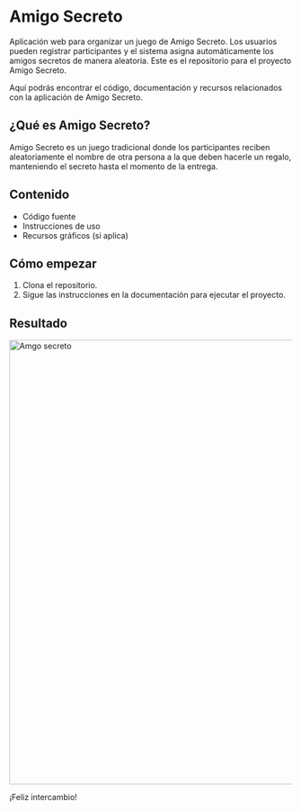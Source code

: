 # Amigo Secreto
Aplicación web para organizar un juego de Amigo Secreto. Los usuarios pueden registrar participantes y el sistema asigna automáticamente los amigos secretos de manera aleatoria.
Este es el repositorio para el proyecto Amigo Secreto.

Aquí podrás encontrar el código, documentación y recursos relacionados con la aplicación de Amigo Secreto.

## ¿Qué es Amigo Secreto?

Amigo Secreto es un juego tradicional donde los participantes reciben aleatoriamente el nombre de otra persona a la que deben hacerle un regalo, manteniendo el secreto hasta el momento de la entrega.

## Contenido

- Código fuente
- Instrucciones de uso
- Recursos gráficos (si aplica)

## Cómo empezar

1. Clona el repositorio.
2. Sigue las instrucciones en la documentación para ejecutar el proyecto.
## Resultado
<img width="1914" height="790" alt="Amgo secreto" src="https://github.com/user-attachments/assets/a5b01be0-1578-49ae-959a-c49d915b81b1" />

¡Feliz intercambio!
